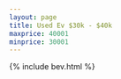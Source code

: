 ```yaml
---
layout: page
title: Used Ev $30k - $40k
maxprice: 40001
minprice: 30001
---
```


{% include bev.html %}